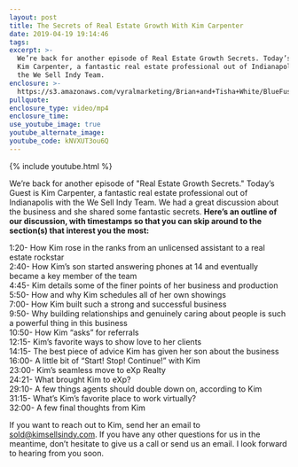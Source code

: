 ```yaml
---
layout: post
title: The Secrets of Real Estate Growth With Kim Carpenter
date: 2019-04-19 19:14:46
tags:
excerpt: >-
  We’re back for another episode of Real Estate Growth Secrets. Today’s Guest is
  Kim Carpenter, a fantastic real estate professional out of Indianapolis with
  the We Sell Indy Team.
enclosure: >-
  https://s3.amazonaws.com/vyralmarketing/Brian+and+Tisha+White/BlueFuse+Realty-+The+Secrets+of+Real+Estate+Growth+With+Kim+Carpenter.mp4
pullquote:
enclosure_type: video/mp4
enclosure_time:
use_youtube_image: true
youtube_alternate_image:
youtube_code: kNVXUT3ou6Q
---
```


{% include youtube.html %}

We’re back for another episode of "Real Estate Growth Secrets." Today’s Guest is Kim Carpenter, a fantastic real estate professional out of Indianapolis with the We Sell Indy Team. We had a great discussion about the business and she shared some fantastic secrets. **Here’s an outline of our discussion, with timestamps so that you can skip around to the section(s) that interest you the most:**

1:20- How Kim rose in the ranks from an unlicensed assistant to a real estate rockstar<br>2:40- How Kim’s son started answering phones at 14 and eventually became a key member of the team<br>4:45- Kim details some of the finer points of her business and production<br>5:50- How and why Kim schedules all of her own showings<br>7:00- How Kim built such a strong and successful business<br>9:50- Why building relationships and genuinely caring about people is such a powerful thing in this business<br>10:50- How Kim “asks” for referrals<br>12:15- Kim’s favorite ways to show love to her clients<br>14:15- The best piece of advice Kim has given her son about the business<br>16:00- A little bit of “Start\! Stop\! Continue\!” with Kim<br>23:00- Kim’s seamless move to eXp Realty<br>24:21- What brought Kim to eXp?<br>29:10- A few things agents should double down on, according to Kim<br>31:15- What’s Kim’s favorite place to work virtually?<br>32:00- A few final thoughts from Kim

If you want to reach out to Kim, send her an email to [sold@kimsellsindy.com](mailto:sold@kimsellsindy.com). If you have any other questions for us in the meantime, don’t hesitate to give us a call or send us an email. I look forward to hearing from you soon.<br>&nbsp;